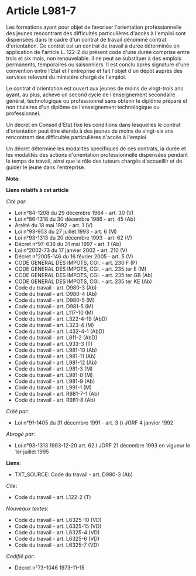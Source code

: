# Article L981-7

Les formations ayant pour objet de favoriser l'orientation professionnelle des jeunes rencontrant des difficultés
particulières d'accès à l'emploi sont dispensées dans le cadre d'un contrat de travail dénommé contrat d'orientation. Ce
contrat est un contrat de travail à durée déterminée en application de l'article L. 122-2 du présent code d'une durée
comprise entre trois et six mois, non renouvelable. Il ne peut se substituer à des emplois permanents, temporaires ou
saisonniers. Il est conclu après signature d'une convention entre l'Etat et l'entreprise et fait l'objet d'un dépôt auprès
des services relevant du ministère chargé de l'emploi. 

Le contrat d'orientation est ouvert   aux jeunes de moins de vingt-trois ans ayant, au plus, achevé un second cycle de
l'enseignement secondaire général, technologique ou professionnel sans obtenir le diplôme préparé et non titulaires d'un
diplôme de l'enseignement technologique ou professionnel. 

Un décret en Conseil d'Etat fixe les conditions dans lesquelles le contrat d'orientation peut être étendu à des jeunes de
moins de vingt-six ans rencontrant des difficultés particulières d'accès à l'emploi. 

Un décret détermine les modalités spécifiques de ces contrats, la durée et les modalités des actions d'orientation
professionnelle dispensées pendant le temps de travail, ainsi que le rôle des tuteurs chargés d'accueillir et de guider le
jeune dans l'entreprise.

**Nota:**



**Liens relatifs à cet article**

_Cité par_:

  - Loi n°84-1208 du 29 décembre 1984 - art. 30 (V)
  - Loi n°86-1318 du 30 décembre 1986 - art. 45 (Ab)
  - Arrêté du 18 mai 1992 - art. 1 (V)
  - Loi n°93-953 du 27 juillet 1993 - art. 6 (M)
  - Loi n°93-1313 du 20 décembre 1993 - art. 62 (V)
  - Décret n°97-636 du 31 mai 1997 - art. 1 (Ab)
  - Loi n°2002-73 du 17 janvier 2002 - art. 210 (V)
  - Décret n°2005-146 du 16 février 2005 - art. 5 (V)
  - CODE GENERAL DES IMPOTS, CGI. - art. 230 F (P)
  - CODE GENERAL DES IMPOTS, CGI. - art. 235 ter E (M)
  - CODE GENERAL DES IMPOTS, CGI. - art. 235 ter GB (Ab)
  - CODE GENERAL DES IMPOTS, CGI. - art. 235 ter KE (Ab)
  - Code du travail - art. D980-3 (Ab)
  - Code du travail - art. D980-4 (Ab)
  - Code du travail - art. D980-5 (M)
  - Code du travail - art. D981-5 (M)
  - Code du travail - art. L117-10 (M)
  - Code du travail - art. L322-4-19 (AbD)
  - Code du travail - art. L323-4 (M)
  - Code du travail - art. L432-4-1 (AbD)
  - Code du travail - art. L811-2 (AbD)
  - Code du travail - art. L933-3 (T)
  - Code du travail - art. L981-10 (Ab)
  - Code du travail - art. L981-11 (Ab)
  - Code du travail - art. L981-12 (Ab)
  - Code du travail - art. L981-3 (M)
  - Code du travail - art. L981-8 (M)
  - Code du travail - art. L981-9 (Ab)
  - Code du travail - art. L991-1 (M)
  - Code du travail - art. R981-7-1 (Ab)
  - Code du travail - art. R981-8 (Ab)

_Créé par_:

  - Loi n°91-1405 du 31 décembre 1991 - art. 3 () JORF 4 janvier 1992

_Abrogé par_:

  - Loi n°93-1313 1993-12-20 art. 62 I JORF 21 décembre 1993 en vigueur le 1er juillet 1995

**Liens**:

  - TXT_SOURCE: Code du travail - art. D980-3 (Ab)

_Cite_:

  - Code du travail - art. L122-2 (T)

_Nouveaux textes_:

  - Code du travail - art. L6325-10 (VD)
  - Code du travail - art. L6325-15 (VD)
  - Code du travail - art. L6325-4 (VD)
  - Code du travail - art. L6325-6 (VD)
  - Code du travail - art. L6325-7 (VD)

_Codifié par_:

  - Décret n°73-1046 1973-11-15
